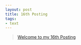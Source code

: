 ```yaml
---
layout: post
title: 16th Posting
tags: 
- text
---
```


> [Welcome to my 16th Posting](https://janghan-kor.tistory.com/89)
 